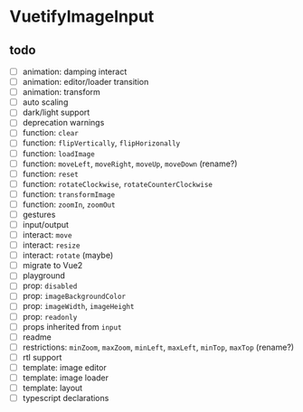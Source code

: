 # VuetifyImageInput

## todo

- [ ] animation: damping interact
- [ ] animation: editor/loader transition
- [ ] animation: transform
- [ ] auto scaling
- [ ] dark/light support
- [ ] deprecation warnings
- [ ] function: `clear`
- [ ] function: `flipVertically`, `flipHorizonally`
- [ ] function: `loadImage`
- [ ] function: `moveLeft`, `moveRight`, `moveUp`, `moveDown` (rename?)
- [ ] function: `reset`
- [ ] function: `rotateClockwise`, `rotateCounterClockwise`
- [ ] function: `transformImage`
- [ ] function: `zoomIn`, `zoomOut`
- [ ] gestures
- [ ] input/output
- [ ] interact: `move`
- [ ] interact: `resize`
- [ ] interact: `rotate` (maybe)
- [ ] migrate to Vue2
- [ ] playground
- [ ] prop: `disabled`
- [ ] prop: `imageBackgroundColor`
- [ ] prop: `imageWidth`, `imageHeight`
- [ ] prop: `readonly`
- [ ] props inherited from `input`
- [ ] readme
- [ ] restrictions: `minZoom`, `maxZoom`, `minLeft`, `maxLeft`, `minTop`, `maxTop` (rename?)
- [ ] rtl support
- [ ] template: image editor
- [ ] template: image loader
- [ ] template: layout
- [ ] typescript declarations
